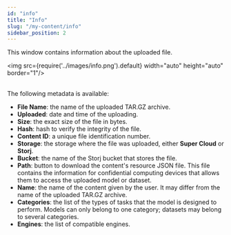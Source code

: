 ```yaml
---
id: "info"
title: "Info"
slug: "/my-content/info"
sidebar_position: 2
---
```


This window contains information about the uploaded file.

<img src={require('../images/info.png').default} width="auto" height="auto" border="1"/>
<br/>
<br/>

The following metadata is available:

- **File Name**: the name of the uploaded TAR.GZ archive.
- **Uploaded**: date and time of the uploading.
- **Size**: the exact size of the file in bytes.
- **Hash**: hash to verify the integrity of the file.
- **Content ID**: a unique file identification number.
- **Storage**: the storage where the file was uploaded, either **Super Cloud** or **Storj**.
- **Bucket**: the name of the Storj bucket that stores the file.
- **Path**: button to download the content's resource JSON file. This file contains the information for confidential computing devices that allows them to access the uploaded model or dataset.
- **Name**: the name of the content given by the user. It may differ from the name of the uploaded TAR.GZ archive.
- **Categories**: the list of the types of tasks that the model is designed to perform. Models can only belong to one category; datasets may belong to several categories.
- **Engines**: the list of compatible engines.